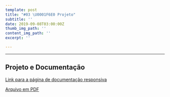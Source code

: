 ```yaml
---
template: post
title: "#03 \U0001F6E0️ Projeto"
subtitle: ''
date: 2019-09-08T03:00:00Z
thumb_img_path: ''
content_img_path: ''
excerpt: ''

---
```

***

## Projeto e Documentação

[Link para a página de documentação responsiva](https://unimani.netlify.com/docs/)

[Arquivo em PDF](https://drive.google.com/file/d/13Vh7TXDe7cYMtvi2vbKQwepLEFe4PKwG/view?usp=sharing)